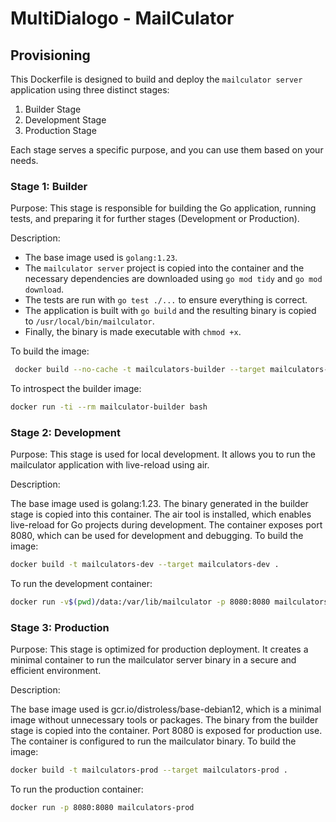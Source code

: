 
# MultiDialogo - MailCulator

## Provisioning

This Dockerfile is designed to build and deploy the `mailculator server` application using three distinct stages:
1. Builder Stage
2. Development Stage
3. Production Stage

Each stage serves a specific purpose, and you can use them based on your needs.

### Stage 1: Builder

Purpose:
This stage is responsible for building the Go application, running tests, and preparing it for further stages (Development or Production).

Description:
- The base image used is `golang:1.23`.
- The `mailculator server` project is copied into the container and the necessary dependencies are downloaded using `go mod tidy` and `go mod download`.
- The tests are run with `go test ./...` to ensure everything is correct.
- The application is built with `go build` and the resulting binary is copied to `/usr/local/bin/mailculator`.
- Finally, the binary is made executable with `chmod +x`.

To build the image:
```bash
 docker build --no-cache -t mailculators-builder --target mailculators-builder .
 ```

To introspect the builder image:

```bash
docker run -ti --rm mailculator-builder bash
```

### Stage 2: Development

Purpose: This stage is used for local development. It allows you to run the mailculator application with live-reload using air.

Description:

The base image used is golang:1.23.
The binary generated in the builder stage is copied into this container.
The air tool is installed, which enables live-reload for Go projects during development.
The container exposes port 8080, which can be used for development and debugging.
To build the image:
```bash
docker build -t mailculators-dev --target mailculators-dev .
```

To run the development container:
```bash
docker run -v$(pwd)/data:/var/lib/mailculator -p 8080:8080 mailculators-dev
```

### Stage 3: Production

Purpose: This stage is optimized for production deployment. It creates a minimal container to run the mailculator server binary in a secure and efficient environment.

Description:

The base image used is gcr.io/distroless/base-debian12, which is a minimal image without unnecessary tools or packages.
The binary from the builder stage is copied into the container.
Port 8080 is exposed for production use.
The container is configured to run the mailculator binary.
To build the image:
```bash
docker build -t mailculators-prod --target mailculators-prod .
```

To run the production container:
```bash
docker run -p 8080:8080 mailculators-prod
```
